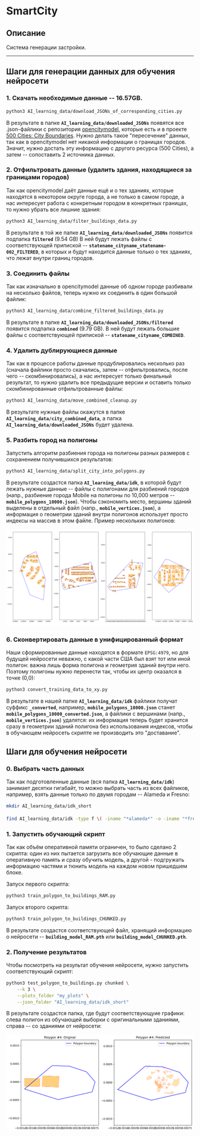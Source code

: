 # SmartCity

## Описание

Система генерации застройки.

---

## Шаги для генерации данных для обучения нейросети

### 1. Скачать необходимые данные -- 16.57GB.

```bash
python3 AI_learning_data/download_JSONs_of_corresponding_cities.py
```

В результате в папке **`AI_learning_data/downloaded_JSONs`** появятся все .json-файлики с репозитория [opencitymodel](https://github.com/opencitymodel/opencitymodel), которые есть и в проекте [500 Cities: City Boundaries](https://catalog.data.gov/dataset/500-cities-city-boundaries).
Нужно делать такое "пересечение" данных, так как в opencitymodel нет никакой информации о границах городов. Значит, нужно достать эту информацию с другого ресурса (500 Cities), а затем -- сопоставить 2 источника данных.

### 2. Отфильтровать данные (удалить здания, находящиеся за границами городов)

Так как opencitymodel даёт данные ещё и о тех зданиях, которые находятся в некотором округе города, а не только в самом городе, а нас интересует работа с конкретным городом в конкретных границах, то нужно убрать все лишние здания:

```bash
python3 AI_learning_data/filter_buildings_data.py
```

В результате в той же папке **`AI_learning_data/downloaded_JSONs`** появится подпапка **`filtered`** (9.54 GB)
В ней будут лежать файлы с соответствующей припиской -- **`statename_cityname_statename-002_FILTERED`**, в которых и будут находится данные только о тех зданиях, что лежат внутри границ городов.

### 3. Соединить файлы

Так как изначально в opencitymodel данные об одном городе разбивали на несколько файлов, теперь нужно их соединить в один большой файлик:

```bash
python3 AI_learning_data/combine_filtered_buildings_data.py
```

В результате в папке **`AI_learning_data/downloaded_JSONs/filtered`** появится подпапка **`combined`** (9.79 GB).
В ней будут лежать большие файлы с соответствующей припиской -- **`statename_cityname_COMBINED`**.

### 4. Удалить дублирующиеся данные

Так как в процессе работы данные продублировались несколько раз (сначала файлики просто скачались, затем -- отфильтровались, после чего -- скомбинировались), а нас интересует только финальный результат, то нужно удалить все предыдущие версии и оставить только скомбинированные отфильтрованные файлы:

```bash
python3 AI_learning_data/move_combined_cleanup.py
```

В результате нужные файлы окажутся в папке **`AI_learning_data/city_combined_data`**, а папка **`AI_learning_data/downloaded_JSONs`** будет удалена.

### 5. Разбить город на полигоны

Запустить алгоритм разбиения города на полигоны разных размеров с сохранением получившихся результатов:

```bash
python3 AI_learning_data/split_city_into_polygons.py
```

В результате создастся папка **`AI_learning_data/idk`**, в которой будут лежать нужные данные -- файлы с полигонами для разбиений городов (напр., разбиение города Mobile на полигоны по 10,000 метров -- **`mobile_polygons_10000.json`**). Чтобы сэкономить место, вершины зданий выделены в отдельный файл (напр., **`mobile_vertices.json`**), а информация о геометрии зданий внутри полигонов использует просто индексы на массив в этом файле. Пример нескольких полигонов:

![Пример обучающих данных](plots/training_data_geometries.png)

### 6. Сконвертировать данные в унифицированный формат

Наши сформированные данные находятся в формате `EPSG:4979`, но для будущей нейросети неважно, с какой части США был взят тот или иной полигон: важна лишь форма полигона и геометрия зданий внутри него. Поэтому полигоны нужно перенести так, чтобы их центр оказался в точке (0,0):

```bash
python3 convert_training_data_to_xy.py
```

В результате в нашей папке **`AI_learning_data/idk`** файлики получат суффикс **`_converted`**, например, **`mobile_polygons_10000.json`** станет **`mobile_polygons_10000_converted.json`**, а файлики с вершинами (напр., **`mobile_vertices.json`**) удалятся: их информация теперь будет хранится сразу в геометрии зданий полигона без использования индексов, чтобы в обучающем нейросеть скрипте не производить это "доставание".

## Шаги для обучения нейросети

### 0. Выбрать часть данных

Так как подготовленные данные (вся папка **`AI_learning_data/idk`**) занимает десятки гигабайт, то можно выбрать часть из всех файликов, например, взять данные только по двумя городам -- Alameda и Fresno:

```bash
mkdir AI_learning_data/idk_short

find AI_learning_data/idk -type f \( -iname "*alameda*" -o -iname "*fresno*" \) -exec mv {} AI_learning_data/idk_2/ \;k
```

### 1. Запустить обучающий скрипт

Так как объём оперативной памяти ограничен, то было сделано 2 скрипта: один из них пытается загрузить все обучающие данные в оперативную память и сразу обучить модель, а другой - подгружать информацию частями и тюнить модель на каждом новом пришедшем блоке.

Запуск первого скрипта:

```bash
python3 train_polygon_to_buildings_RAM.py
```

Запуск второго скрипта:

```bash
python3 train_polygon_to_buildings_CHUNKED.py
```

В результате создастся соответствующей файл, хранящий информацию о нейросети -- **`building_model_RAM.pth`** или **`building_model_CHUNKED.pth`**.

### 2. Получение результатов

Чтобы посмотреть на результат обучения нейросети, нужно запустить соответствующий скрипт:

```bash
python3 test_polygon_to_buildings.py chunked \
    --k 3 \
    --plots_folder "my_plots" \
    --json_folder "AI_learning_data/idk_short"
```

В результате создастся папка, где будут соответствующуие графики: слева полигон из обучающей выборки с оригинальными зданиями, справа -- со зданиями от нейросети:

![Пример результата](my_plots_ram/poly_3_of_3.png)
